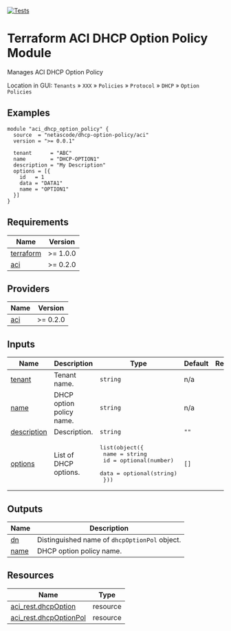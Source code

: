 <!-- BEGIN_TF_DOCS -->
[![Tests](https://github.com/netascode/terraform-aci-dhcp-option-policy/actions/workflows/test.yml/badge.svg)](https://github.com/netascode/terraform-aci-dhcp-option-policy/actions/workflows/test.yml)

# Terraform ACI DHCP Option Policy Module

Manages ACI DHCP Option Policy

Location in GUI:
`Tenants` » `XXX` » `Policies` » `Protocol` » `DHCP` » `Option Policies`

## Examples

```hcl
module "aci_dhcp_option_policy" {
  source  = "netascode/dhcp-option-policy/aci"
  version = ">= 0.0.1"

  tenant      = "ABC"
  name        = "DHCP-OPTION1"
  description = "My Description"
  options = [{
    id   = 1
    data = "DATA1"
    name = "OPTION1"
  }]
}

```

## Requirements

| Name | Version |
|------|---------|
| <a name="requirement_terraform"></a> [terraform](#requirement\_terraform) | >= 1.0.0 |
| <a name="requirement_aci"></a> [aci](#requirement\_aci) | >= 0.2.0 |

## Providers

| Name | Version |
|------|---------|
| <a name="provider_aci"></a> [aci](#provider\_aci) | >= 0.2.0 |

## Inputs

| Name | Description | Type | Default | Required |
|------|-------------|------|---------|:--------:|
| <a name="input_tenant"></a> [tenant](#input\_tenant) | Tenant name. | `string` | n/a | yes |
| <a name="input_name"></a> [name](#input\_name) | DHCP option policy name. | `string` | n/a | yes |
| <a name="input_description"></a> [description](#input\_description) | Description. | `string` | `""` | no |
| <a name="input_options"></a> [options](#input\_options) | List of DHCP options. | <pre>list(object({<br>    name = string<br>    id   = optional(number)<br>    data = optional(string)<br>  }))</pre> | `[]` | no |

## Outputs

| Name | Description |
|------|-------------|
| <a name="output_dn"></a> [dn](#output\_dn) | Distinguished name of `dhcpOptionPol` object. |
| <a name="output_name"></a> [name](#output\_name) | DHCP option policy name. |

## Resources

| Name | Type |
|------|------|
| [aci_rest.dhcpOption](https://registry.terraform.io/providers/netascode/aci/latest/docs/resources/rest) | resource |
| [aci_rest.dhcpOptionPol](https://registry.terraform.io/providers/netascode/aci/latest/docs/resources/rest) | resource |
<!-- END_TF_DOCS -->